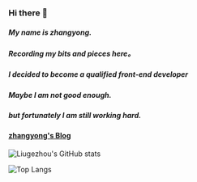 ### Hi there 👋

<!--
**ynzy/ynzy** is a ✨ _special_ ✨ repository because its `README.md` (this file) appears on your GitHub profile.

Here are some ideas to get you started:

- 🔭 I’m currently working on ...
- 🌱 I’m currently learning ...
- 👯 I’m looking to collaborate on ...
- 🤔 I’m looking for help with ...
- 💬 Ask me about ...
- 📫 How to reach me: ...
- 😄 Pronouns: ...
- ⚡ Fun fact: ...
-->

##### My name is zhangyong. 
#####  Recording my bits and pieces here。  
#####  I decided to become a qualified front-end developer
#####  Maybe I am not good enough.  
#####  but fortunately I am still working hard.     

#### [zhangyong's Blog](https://ynzy.github.io/yufanBlog/)

![Liugezhou's GitHub stats](https://github-readme-stats.vercel.app/api?username=liugezhou&show_icons=true&theme=flag-india&hide=prs,issues,contribs)

![Top Langs](https://github-readme-stats.vercel.app/api/top-langs/?username=liugezhou&layout=compact)

